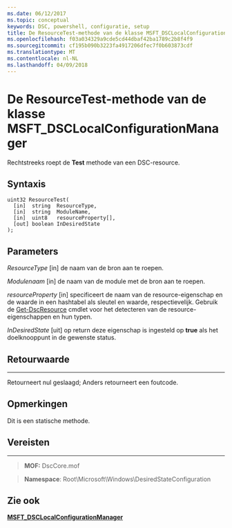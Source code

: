 ```yaml
---
ms.date: 06/12/2017
ms.topic: conceptual
keywords: DSC, powershell, configuratie, setup
title: De ResourceTest-methode van de klasse MSFT_DSCLocalConfigurationManager
ms.openlocfilehash: f03a034329a9cde5cd44dbaf42ba1789c2b8f4f9
ms.sourcegitcommit: cf195b090b3223fa4917206dfec7f0b603873cdf
ms.translationtype: MT
ms.contentlocale: nl-NL
ms.lasthandoff: 04/09/2018
---
```

# <a name="resourcetest-method-of-the-msftdsclocalconfigurationmanager-class"></a>De ResourceTest-methode van de klasse MSFT_DSCLocalConfigurationManager

Rechtstreeks roept de **Test** methode van een DSC-resource.

<a name="syntax"></a>Syntaxis
------

```mof
uint32 ResourceTest(
  [in]  string  ResourceType,
  [in]  string  ModuleName,
  [in]  uint8   resourceProperty[],
  [out] boolean InDesiredState
);
```

<a name="parameters"></a>Parameters
----------

*ResourceType* \[in\] de naam van de bron aan te roepen.

*Modulenaam* \[in\] de naam van de module met de bron aan te roepen.

*resourceProperty* \[in\] specificeert de naam van de resource-eigenschap en de waarde in een hashtabel als sleutel en waarde, respectievelijk. Gebruik de [Get-DscResource](https://technet.microsoft.com/library/dn521625.aspx) cmdlet voor het detecteren van de resource-eigenschappen en hun typen.

*InDesiredState* \[uit\] op return deze eigenschap is ingesteld op **true** als het doelknooppunt in de gewenste status.

## <a name="return-value"></a>Retourwaarde
------------

Retourneert nul geslaagd; Anders retourneert een foutcode.

## <a name="remarks"></a>Opmerkingen

Dit is een statische methode.

## <a name="requirements"></a>Vereisten
------------
>**MOF:** DscCore.mof

>**Namespace**: Root\Microsoft\Windows\DesiredStateConfiguration


## <a name="see-also"></a>Zie ook


[**MSFT_DSCLocalConfigurationManager**](msft-dsclocalconfigurationmanager.md)